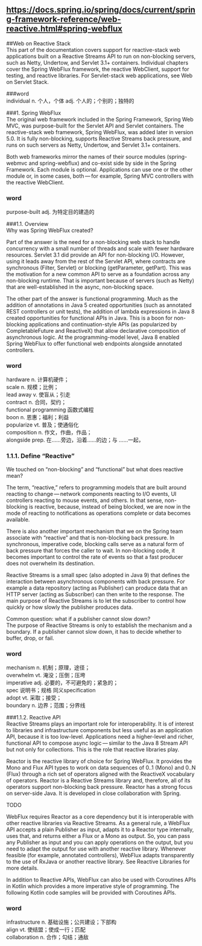 ## https://docs.spring.io/spring/docs/current/spring-framework-reference/web-reactive.html#spring-webflux
##Web on Reactive Stack  
This part of the documentation covers support for reactive-stack web applications built on a Reactive Streams API to run on non-blocking servers, such as Netty, Undertow, and Servlet 3.1+ containers. Individual chapters cover the Spring WebFlux framework, the reactive WebClient, support for testing, and reactive libraries. For Servlet-stack web applications, see Web on Servlet Stack.  

###word  
individual n. 个人，个体 adj. 个人的；个别的；独特的  

###1. Spring WebFlux  
The original web framework included in the Spring Framework, Spring Web MVC, was purpose-built for the Servlet API and Servlet containers. The reactive-stack web framework, Spring WebFlux, was added later in version 5.0. It is fully non-blocking, supports Reactive Streams back pressure, and runs on such servers as Netty, Undertow, and Servlet 3.1+ containers.
  
Both web frameworks mirror the names of their source modules (spring-webmvc and spring-webflux) and co-exist side by side in the Spring Framework. Each module is optional. Applications can use one or the other module or, in some cases, both — for example, Spring MVC controllers with the reactive WebClient.

  
### word  
purpose-built adj. 为特定目的建造的  

###1.1. Overview  
Why was Spring WebFlux created?  

Part of the answer is the need for a non-blocking web stack to handle concurrency with a small number of threads and scale with fewer hardware resources. Servlet 3.1 did provide an API for non-blocking I/O. However, using it leads away from the rest of the Servlet API, where contracts are synchronous (Filter, Servlet) or blocking (getParameter, getPart). This was the motivation for a new common API to serve as a foundation across any non-blocking runtime. That is important because of servers (such as Netty) that are well-established in the async, non-blocking space.  

The other part of the answer is functional programming. Much as the addition of annotations in Java 5 created opportunities (such as annotated REST controllers or unit tests), the addition of lambda expressions in Java 8 created opportunities for functional APIs in Java. This is a boon for non-blocking applications and continuation-style APIs (as popularized by CompletableFuture and ReactiveX) that allow declarative composition of asynchronous logic. At the programming-model level, Java 8 enabled Spring WebFlux to offer functional web endpoints alongside annotated controllers.

### word  
hardware n. 计算机硬件；  
scale n. 规模；比例；  
lead away v. 使盲从；引走  
contract n. 合同，契约；  
functional programming 函数式编程  
boon n. 恩惠；福利；利益  
popularize vt. 普及；使通俗化  
composition n. 作文，作曲，作品；  
alongside prep. 在……旁边，沿着……的边；与 ……一起，  


### 1.1.1. Define “Reactive”  
We touched on “non-blocking” and “functional” but what does reactive mean?

The term, “reactive,” refers to programming models that are built around reacting to change — network components reacting to I/O events, UI controllers reacting to mouse events, and others. In that sense, non-blocking is reactive, because, instead of being blocked, we are now in the mode of reacting to notifications as operations complete or data becomes available.

There is also another important mechanism that we on the Spring team associate with “reactive” and that is non-blocking back pressure. In synchronous, imperative code, blocking calls serve as a natural form of back pressure that forces the caller to wait. In non-blocking code, it becomes important to control the rate of events so that a fast producer does not overwhelm its destination.

Reactive Streams is a small spec (also adopted in Java 9) that defines the interaction between asynchronous components with back pressure. For example a data repository (acting as Publisher) can produce data that an HTTP server (acting as Subscriber) can then write to the response. The main purpose of Reactive Streams is to let the subscriber to control how quickly or how slowly the publisher produces data.

Common question: what if a publisher cannot slow down?  
The purpose of Reactive Streams is only to establish the mechanism and a boundary. If a publisher cannot slow down, it has to decide whether to buffer, drop, or fail.
### word
mechanism n. 机制；原理，途径；  
overwhelm vt. 淹没；压倒；压垮  
imperative adj. 必要的，不可避免的；紧急的；  
spec 说明书；规格 同义specification  
adopt vt. 采取；接受；  
boundary n. 边界；范围；分界线  


###1.1.2. Reactive API  
Reactive Streams plays an important role for interoperability. It is of interest to libraries and infrastructure components but less useful as an application API, because it is too low-level. Applications need a higher-level and richer, functional API to compose async logic — similar to the Java 8 Stream API but not only for collections. This is the role that reactive libraries play.

Reactor is the reactive library of choice for Spring WebFlux. It provides the Mono and Flux API types to work on data sequences of 0..1 (Mono) and 0..N (Flux) through a rich set of operators aligned with the ReactiveX vocabulary of operators. Reactor is a Reactive Streams library and, therefore, all of its operators support non-blocking back pressure. Reactor has a strong focus on server-side Java. It is developed in close collaboration with Spring.  

TODO  

WebFlux requires Reactor as a core dependency but it is interoperable with other reactive libraries via Reactive Streams. As a general rule, a WebFlux API accepts a plain Publisher as input, adapts it to a Reactor type internally, uses that, and returns either a Flux or a Mono as output. So, you can pass any Publisher as input and you can apply operations on the output, but you need to adapt the output for use with another reactive library. Whenever feasible (for example, annotated controllers), WebFlux adapts transparently to the use of RxJava or another reactive library. See Reactive Libraries for more details.

In addition to Reactive APIs, WebFlux can also be used with Coroutines APIs in Kotlin which provides a more imperative style of programming. The following Kotlin code samples will be provided with Coroutines APIs.  

### word
infrastructure n. 基础设施；公共建设；下部构  
align  vt. 使结盟；使成一行；匹配  
collaboration n. 合作；勾结；通敌  
